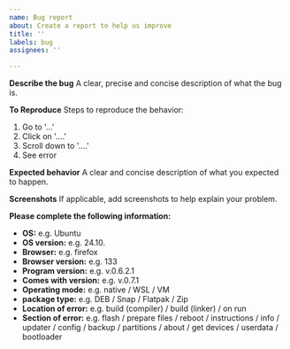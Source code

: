 ```yaml
---
name: Bug report
about: Create a report to help us improve
title: ''
labels: bug
assignees: ''

---
```


**Describe the bug**
A clear, precise and concise description of what the bug is.

**To Reproduce**
Steps to reproduce the behavior:
1. Go to '...'
2. Click on '....'
3. Scroll down to '....'
4. See error

**Expected behavior**
A clear and concise description of what you expected to happen.

**Screenshots**
If applicable, add screenshots to help explain your problem.

**Please complete the following information:**
 - **OS:** e.g. Ubuntu
 - **OS version:** e.g. 24.10.
 - **Browser:** e.g. firefox
 - **Browser version:** e.g. 133
 - **Program version:** e.g. v.0.6.2.1
 - **Comes with version:** e.g. v.0.7.1
 - **Operating mode:** e.g. native / WSL / VM
 - **package type:** e.g. DEB / Snap / Flatpak / Zip
 - **Location of error:** e.g. build (compiler) / build (linker) / on run
 - **Section of error:** e.g. flash / prepare files / reboot / instructions / info / updater / config / backup / partitions / about / get devices / userdata / bootloader
